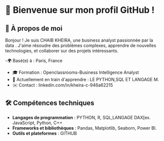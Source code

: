 # 👋 Bienvenue sur mon profil GitHub !

## 🎯 À propos de moi

Bonjour ! Je suis CHAIB KHEIRA, une business analyst  passionnée par la data . 
J'aime résoudre des problèmes complexes, apprendre de nouvelles technologies, et collaborer sur des projets intéressants.

-🌍 Basé(e) à :  Paris, France
- 🎓 Formation : Openclassrooms-Business Intelligence Analyst
- 🌱 Actuellement en train d'apprendre : LE PYTHON,SQL ET LANGAGE M.
- ✉️ Contact : linkedin.com/in/kheira-c-946a62215

## 🛠️ Compétences techniques

- **Langages de programmation** :  PYTHON, R, SQL,LANGAGE DAX[ex. JavaScript, Python, C++
- **Frameworks et bibliothèques** : Pandas, Matplotlib, Seaborn, Power BI.
- **Outils et plateformes** : GITHUB

  


